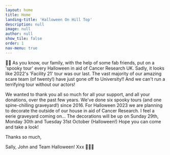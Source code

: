 ```yaml
---
layout: home
title: Home
landing-title: 'Halloween On Hill Top'
description: null
image: null
author: null
show_tile: false
order: 1
nav-menu: true
---
```


🍁🍂 As you know, our family, with the help of some fab friends, put on a 'spooky tour' every Halloween in aid of Cancer Research UK. Sadly, it looks like 2022's 'Facility 21' tour was our last. The vast majority of our amazing scare team (of twenty!) have just gone off to University!! And we can't run a terrifying tour without our actors!

We wanted to thank you all so much for all your support, and all your donations, over the past few years. We've done six spooky tours (and one spine-chilling graveyard!) since 2016. For Halloween 2023 we are planning to decorate the outside of our house in aid of Cancer Research. I feel a eerie graveyard coming on... The decorations will be up on Sunday 29th, Monday 30th and Tuesday 31st October (Halloween!)  Hope you can come and take a look!


Thanks so much,


Sally, John and Team Halloween! Xxx 🍂🍁🍂